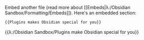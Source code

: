Embed another file (read more about [[Embeds|λ:/Obsidian Sandbox/Formatting/Embeds]]). Here's an embedded section:

```md
{{Plugins makes Obsidian special for you}}
```

{{λ:/Obsidian Sandbox/Plugins make Obsidian special for you}}